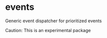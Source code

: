# events
Generic event dispatcher for prioritized events

Caution: This is an experimental package 
